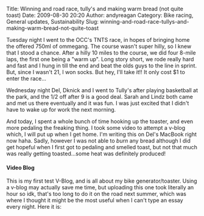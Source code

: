 Title: Winning and road race, tully's and making warm bread (not quite toast)
Date: 2009-08-30 20:20
Author: andyreagan
Category: Bike racing, General updates, Sustainability
Slug: winning-and-road-race-tullys-and-making-warm-bread-not-quite-toast

Tuesday night I went to the OCC's TNTS race, in hopes of bringing home
the offered 750ml of ommegang. The course wasn't super hilly, so I knew
that I stood a chance. After a hilly 10 miles to the course, we did four
8-mile laps, the first one being a "warm up". Long story short, we rode
really hard and fast and I hung in till the end and beat the olds guys
to the line in sprint. But, since I wasn't 21, I won socks. But hey,
I'll take it!! It only cost \$1 to enter the race...

Wednesday night Del, Dknick and I went to Tully's after playing
basketball at the park, and the 1/2 off after 9 is a good deal. Sarah
and Lindz both came and met us there eventually and it was fun. I was
just excited that I didn't have to wake up for work the next morning.

And today, I spent a whole bunch of time hooking up the toaster, and
even more pedaling the freaking thing. I took some video to attempt a
v-blog which, I will put up when I get home. I'm writing this on Del's
MacBook right now haha. Sadly, however I was not able to *burn* any
bread although I did get hopeful when I first got to pedaling and
smelled toast, but not that much was really getting toasted...some heat
was definitely produced!

#### Video Blog

This is my first test V-Blog, and is all about my bike
generator/toaster. Using a v-blog may actually save me time, but
uploading this one took literally an hour so idk, that's too long to do
it on the road next summer, which was where I thought it might be the
most useful when I can't type an essay every night. Here it is:
